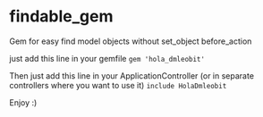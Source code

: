 # findable_gem
Gem for easy find model objects without set_object before_action

just add this line in your gemfile
```gem 'hola_dmleobit'```

Then just add this line in your ApplicationController (or in separate controllers where you want to use it)
```include HolaDmleobit```

Enjoy :)
